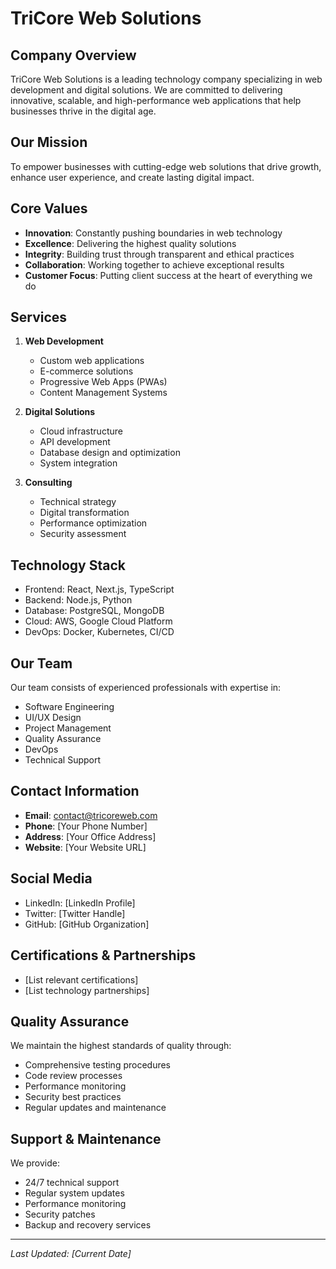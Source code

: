 # TriCore Web Solutions

## Company Overview
TriCore Web Solutions is a leading technology company specializing in web development and digital solutions. We are committed to delivering innovative, scalable, and high-performance web applications that help businesses thrive in the digital age.

## Our Mission
To empower businesses with cutting-edge web solutions that drive growth, enhance user experience, and create lasting digital impact.

## Core Values
- **Innovation**: Constantly pushing boundaries in web technology
- **Excellence**: Delivering the highest quality solutions
- **Integrity**: Building trust through transparent and ethical practices
- **Collaboration**: Working together to achieve exceptional results
- **Customer Focus**: Putting client success at the heart of everything we do

## Services
1. **Web Development**
   - Custom web applications
   - E-commerce solutions
   - Progressive Web Apps (PWAs)
   - Content Management Systems

2. **Digital Solutions**
   - Cloud infrastructure
   - API development
   - Database design and optimization
   - System integration

3. **Consulting**
   - Technical strategy
   - Digital transformation
   - Performance optimization
   - Security assessment

## Technology Stack
- Frontend: React, Next.js, TypeScript
- Backend: Node.js, Python
- Database: PostgreSQL, MongoDB
- Cloud: AWS, Google Cloud Platform
- DevOps: Docker, Kubernetes, CI/CD

## Our Team
Our team consists of experienced professionals with expertise in:
- Software Engineering
- UI/UX Design
- Project Management
- Quality Assurance
- DevOps
- Technical Support

## Contact Information
- **Email**: contact@tricoreweb.com
- **Phone**: [Your Phone Number]
- **Address**: [Your Office Address]
- **Website**: [Your Website URL]

## Social Media
- LinkedIn: [LinkedIn Profile]
- Twitter: [Twitter Handle]
- GitHub: [GitHub Organization]

## Certifications & Partnerships
- [List relevant certifications]
- [List technology partnerships]

## Quality Assurance
We maintain the highest standards of quality through:
- Comprehensive testing procedures
- Code review processes
- Performance monitoring
- Security best practices
- Regular updates and maintenance

## Support & Maintenance
We provide:
- 24/7 technical support
- Regular system updates
- Performance monitoring
- Security patches
- Backup and recovery services

---

*Last Updated: [Current Date]* 